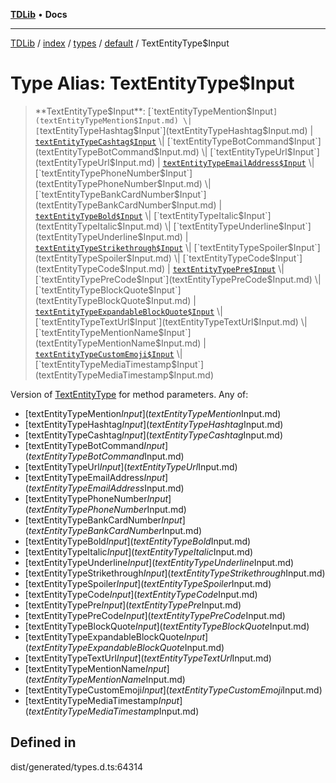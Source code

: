 [**TDLib**](../../../../../../README.md) • **Docs**

***

[TDLib](../../../../../../modules.md) / [index](../../../../../README.md) / [types](../../../README.md) / [default](../README.md) / TextEntityType$Input

# Type Alias: TextEntityType$Input

> **TextEntityType$Input**: [`textEntityTypeMention$Input`](textEntityTypeMention$Input.md) \| [`textEntityTypeHashtag$Input`](textEntityTypeHashtag$Input.md) \| [`textEntityTypeCashtag$Input`](textEntityTypeCashtag$Input.md) \| [`textEntityTypeBotCommand$Input`](textEntityTypeBotCommand$Input.md) \| [`textEntityTypeUrl$Input`](textEntityTypeUrl$Input.md) \| [`textEntityTypeEmailAddress$Input`](textEntityTypeEmailAddress$Input.md) \| [`textEntityTypePhoneNumber$Input`](textEntityTypePhoneNumber$Input.md) \| [`textEntityTypeBankCardNumber$Input`](textEntityTypeBankCardNumber$Input.md) \| [`textEntityTypeBold$Input`](textEntityTypeBold$Input.md) \| [`textEntityTypeItalic$Input`](textEntityTypeItalic$Input.md) \| [`textEntityTypeUnderline$Input`](textEntityTypeUnderline$Input.md) \| [`textEntityTypeStrikethrough$Input`](textEntityTypeStrikethrough$Input.md) \| [`textEntityTypeSpoiler$Input`](textEntityTypeSpoiler$Input.md) \| [`textEntityTypeCode$Input`](textEntityTypeCode$Input.md) \| [`textEntityTypePre$Input`](textEntityTypePre$Input.md) \| [`textEntityTypePreCode$Input`](textEntityTypePreCode$Input.md) \| [`textEntityTypeBlockQuote$Input`](textEntityTypeBlockQuote$Input.md) \| [`textEntityTypeExpandableBlockQuote$Input`](textEntityTypeExpandableBlockQuote$Input.md) \| [`textEntityTypeTextUrl$Input`](textEntityTypeTextUrl$Input.md) \| [`textEntityTypeMentionName$Input`](textEntityTypeMentionName$Input.md) \| [`textEntityTypeCustomEmoji$Input`](textEntityTypeCustomEmoji$Input.md) \| [`textEntityTypeMediaTimestamp$Input`](textEntityTypeMediaTimestamp$Input.md)

Version of [TextEntityType](TextEntityType.md) for method parameters.
Any of:
- [textEntityTypeMention$Input](textEntityTypeMention$Input.md)
- [textEntityTypeHashtag$Input](textEntityTypeHashtag$Input.md)
- [textEntityTypeCashtag$Input](textEntityTypeCashtag$Input.md)
- [textEntityTypeBotCommand$Input](textEntityTypeBotCommand$Input.md)
- [textEntityTypeUrl$Input](textEntityTypeUrl$Input.md)
- [textEntityTypeEmailAddress$Input](textEntityTypeEmailAddress$Input.md)
- [textEntityTypePhoneNumber$Input](textEntityTypePhoneNumber$Input.md)
- [textEntityTypeBankCardNumber$Input](textEntityTypeBankCardNumber$Input.md)
- [textEntityTypeBold$Input](textEntityTypeBold$Input.md)
- [textEntityTypeItalic$Input](textEntityTypeItalic$Input.md)
- [textEntityTypeUnderline$Input](textEntityTypeUnderline$Input.md)
- [textEntityTypeStrikethrough$Input](textEntityTypeStrikethrough$Input.md)
- [textEntityTypeSpoiler$Input](textEntityTypeSpoiler$Input.md)
- [textEntityTypeCode$Input](textEntityTypeCode$Input.md)
- [textEntityTypePre$Input](textEntityTypePre$Input.md)
- [textEntityTypePreCode$Input](textEntityTypePreCode$Input.md)
- [textEntityTypeBlockQuote$Input](textEntityTypeBlockQuote$Input.md)
- [textEntityTypeExpandableBlockQuote$Input](textEntityTypeExpandableBlockQuote$Input.md)
- [textEntityTypeTextUrl$Input](textEntityTypeTextUrl$Input.md)
- [textEntityTypeMentionName$Input](textEntityTypeMentionName$Input.md)
- [textEntityTypeCustomEmoji$Input](textEntityTypeCustomEmoji$Input.md)
- [textEntityTypeMediaTimestamp$Input](textEntityTypeMediaTimestamp$Input.md)

## Defined in

dist/generated/types.d.ts:64314
